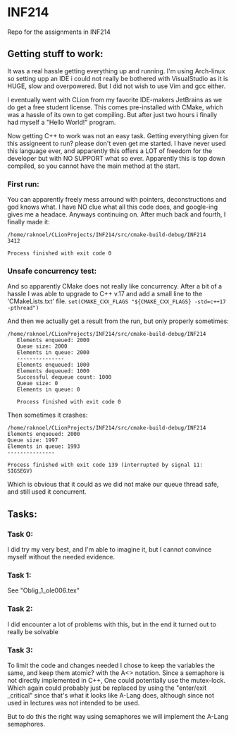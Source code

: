# INF214
Repo for the assignments in INF214

## Getting stuff to work:
It was a real hassle getting everything up and running. I'm using Arch-linux so setting upp an IDE i could not
really be bothered with VisualStudio as it is HUGE, slow and overpowered. But I did not wish to use Vim and gcc either.

I eventually went with CLion from my favorite IDE-makers JetBrains as we do get a free student license. This comes
pre-installed with CMake, which was a hassle of its own to get compiling. But after just two hours i finally had myself
a "Hello World!" program.

Now getting C++ to work was not an easy task. Getting everything given for this assigneent to run? please don't even
get me started. I have never used this language ever, and apparently this offers a LOT of freedom for the developer
but with NO SUPPORT what so ever. Apparently this is top down compiled, so you cannot have the main method at the start.

### First run:
You can apparently freely mess arround with pointers, deconstructions and god knows what. I have NO clue what all this
code does, and google-ing gives me a headace. Anyways continuing on. After much back and fourth, I finally made it:
```
/home/raknoel/CLionProjects/INF214/src/cmake-build-debug/INF214
3412

Process finished with exit code 0
``` 

### Unsafe concurrency test:
And so apparently CMake does not really like concurrency. After a bit of a hassle I was able to upgrade to C++ v.17 and
add a small line to the 'CMakeLists.txt' file.
```set(CMAKE_CXX_FLAGS "${CMAKE_CXX_FLAGS} -std=c++17 -pthread")```

And then we actually get a result from the run, but only properly sometimes:
```
/home/raknoel/CLionProjects/INF214/src/cmake-build-debug/INF214
   Elements enqueued: 2000
   Queue size: 2000
   Elements in queue: 2000
   ---------------
   Elements enqueued: 1000
   Elements dequeued: 1000
   Successful dequeue count: 1000
   Queue size: 0
   Elements in queue: 0
   
   Process finished with exit code 0
```

Then sometimes it crashes:
```
/home/raknoel/CLionProjects/INF214/src/cmake-build-debug/INF214
Elements enqueued: 2000
Queue size: 1997
Elements in queue: 1993
---------------

Process finished with exit code 139 (interrupted by signal 11: SIGSEGV)
```
Which is obvious that it could as we did not make our queue thread safe, and still used it concurrent.

## Tasks:
### Task 0:
I did try my very best, and I'm able to imagine it, but I cannot convince myself without the needed evidence.

### Task 1:
See "Oblig_1_ole006.tex"

### Task 2:
I did encounter a lot of problems with this, but in the end it turned out to really be solvable

### Task 3:
To limit the code and changes needed I chose to keep the variables the same, and keep them atomic? with the
A<> notation. Since a semaphore is not directly implemented in C++, One could potentially use the mutex-lock. 
Which again could probably just be replaced by using the "enter/exit _critical" since that's what it looks like 
A-Lang does, although since not used in lectures was not intended to be used.

But to do this the right way using semaphores we will implement the A-Lang semaphores.